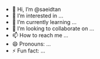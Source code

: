 - 👋 Hi, I’m @saeidtan
- 👀 I’m interested in ...
- 🌱 I’m currently learning ...
- 💞️ I’m looking to collaborate on ...
- 📫 How to reach me ...
- 😄 Pronouns: ...
- ⚡ Fun fact: ...

<!---
saeidtan/saeidtan is a ✨ special ✨ repository because its `README.md` (this file) appears on your GitHub profile.
You can click the Preview link to take a look at your changes.
--->
